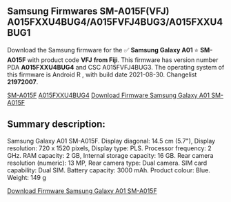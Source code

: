 <h2>Samsung Firmwares SM-A015F(VFJ) A015FXXU4BUG4/A015FVFJ4BUG3/A015FXXU4BUG1</h2>
Download the Samsung firmware for the ✅ <strong>Samsung Galaxy A01 </strong> ⭐ <strong>SM-A015F</strong> with product code <strong>VFJ</strong> <strong> from Fiji</strong>. This firmware has version number PDA <strong>A015FXXU4BUG4</strong> and CSC A015FVFJ4BUG3. The operating system of this firmware is Android R , with build date 2021-08-30. Changelist <strong>21972007</strong>.


[SM-A015F](https://samfirm.shop/samsung/model/SM-A015F)
[A015FXXU4BUG4](https://samfirm.shop/samsung/pda/A015FXXU4BUG4)
[Download Firmware Samsung Galaxy A01 SM-A015F](https://samfirm.shop/samsung/firmware/452503)
<h2>Summary description:</h2>
<p>Samsung Galaxy A01 SM-A015F. Display diagonal: 14.5 cm (5.7"), Display resolution: 720 x 1520 pixels, Display type: PLS. Processor frequency: 2 GHz. RAM capacity: 2 GB, Internal storage capacity: 16 GB. Rear camera resolution (numeric): 13 MP, Rear camera type: Dual camera. SIM card capability: Dual SIM. Battery capacity: 3000 mAh. Product colour: Blue. Weight: 149 g</p>


[Download Firmware Samsung Galaxy A01 SM-A015F](https://samfirm.shop/samsung/firmware/452503)
